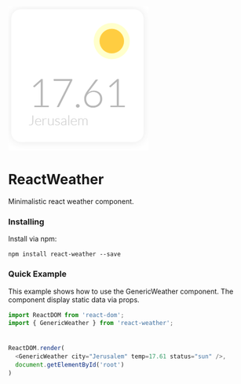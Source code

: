 ![Alt text](https://raw.githubusercontent.com/AmarShaked/ReactWeather/master/widget.png?raw=true "React Weather")

# ReactWeather
Minimalistic react weather component.


### Installing
Install via npm:
```
npm install react-weather --save
```

### Quick Example
This example shows how to use the GenericWeather component.
The component display static data via props.
``` javascript
import ReactDOM from 'react-dom';
import { GenericWeather } from 'react-weather';


ReactDOM.render(
  <GenericWeather city="Jerusalem" temp=17.61 status="sun" />,
  document.getElementById('root')
)
```
